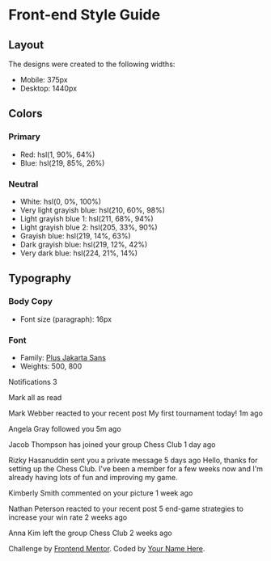 # Front-end Style Guide

## Layout

The designs were created to the following widths:

- Mobile: 375px
- Desktop: 1440px

## Colors

### Primary

- Red: hsl(1, 90%, 64%)
- Blue: hsl(219, 85%, 26%)

### Neutral

- White: hsl(0, 0%, 100%)
- Very light grayish blue: hsl(210, 60%, 98%)
- Light grayish blue 1: hsl(211, 68%, 94%)
- Light grayish blue 2: hsl(205, 33%, 90%)
- Grayish blue: hsl(219, 14%, 63%)
- Dark grayish blue: hsl(219, 12%, 42%)
- Very dark blue: hsl(224, 21%, 14%)

## Typography

### Body Copy

- Font size (paragraph): 16px

### Font

- Family: [Plus Jakarta Sans](https://fonts.google.com/specimen/Plus+Jakarta+Sans)
- Weights: 500, 800

Notifications 3

Mark all as read

Mark Webber reacted to your recent post My first tournament today!
1m ago

Angela Gray followed you
5m ago

Jacob Thompson has joined your group Chess Club
1 day ago

Rizky Hasanuddin sent you a private message
5 days ago
Hello, thanks for setting up the Chess Club. I've been a member for a few weeks now and
I'm already having lots of fun and improving my game.

Kimberly Smith commented on your picture
1 week ago

Nathan Peterson reacted to your recent post 5 end-game strategies to increase your win rate
2 weeks ago

Anna Kim left the group Chess Club
2 weeks ago

  <div class="attribution">
    Challenge by <a href="https://www.frontendmentor.io?ref=challenge" target="_blank">Frontend Mentor</a>. 
    Coded by <a href="#">Your Name Here</a>.
  </div>
